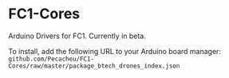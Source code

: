 # FC1-Cores

Arduino Drivers for FC1. Currently in beta.

To install, add the following URL to your Arduino board manager:<br>
`github.com/Pecacheu/FC1-Cores/raw/master/package_btech_drones_index.json`
